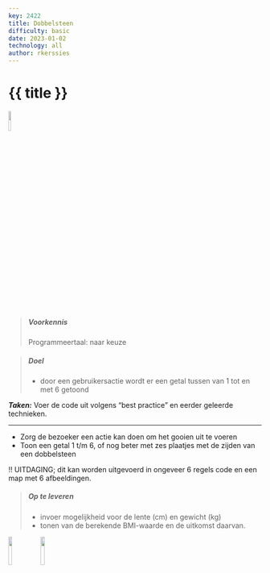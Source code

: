 ```yaml
---
key: 2422
title: Dobbelsteen
difficulty: basic
date: 2023-01-02
technology: all
author: rkerssies
---
```



# {{ title }}

<img src="{{ '/_assets/basis/basics.png' | url }}" style="width:10%;">

> ##### Voorkennis
> Programmeertaal: naar keuze

> ##### Doel
> * door een gebruikersactie wordt er een getal tussen van 1 tot en met 6 getoond    


***Taken:***
Voer de code uit volgens “best practice” en eerder geleerde technieken.

<hr>

* Zorg de bezoeker een actie kan doen om het gooien uit te voeren
* Toon een getal 1 t/m 6, of nog beter met zes plaatjes met de zijden van een dobbelsteen

!! UITDAGING; dit kan worden uitgevoerd in ongeveer 6 regels code en een map met 6 afbeeldingen.
  
> ##### Op te leveren
> * invoer mogelijkheid voor de lente (cm) en gewicht (kg)
> * tonen van de berekende BMI-waarde en de uitkomst daarvan.

<img src="{{ '/_assets/basis/dice_zijde_2.png' | url }}" style="width:12%;">
<img src="{{ '/_assets/basis/dice_zijde_6.png' | url }}" style="width:12%;">
